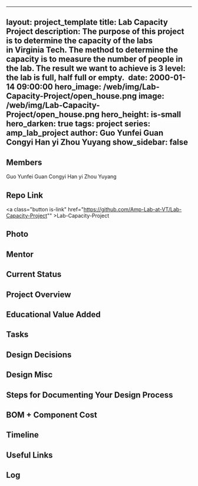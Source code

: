 
---
layout: project_template
title: Lab Capacity Project
description: The purpose of this project is to determine the capacity of the labs in Virginia Tech. The method to determine the capacity is to measure the number of people in the lab. The result we want to achieve is 3 level: the lab is full, half full or empty. 
date: 2000-01-14 09:00:00
hero_image: /web/img/Lab-Capacity-Project/open_house.png
image: /web/img/Lab-Capacity-Project/open_house.png
hero_height: is-small
hero_darken: true
tags: project
series: amp_lab_project
author: Guo Yunfei
Guan Congyi
Han yi
Zhou Yuyang
show_sidebar: false
---



## Members
Guo Yunfei
Guan Congyi
Han yi
Zhou Yuyang

## Repo Link
<a class="button is-link" href="https://github.com/Amp-Lab-at-VT/Lab-Capacity-Project"" >Lab-Capacity-Project</a>

## Photo

## Mentor

## Current Status

## Project Overview


## Educational Value Added


## Tasks

## Design Decisions

## Design Misc

## Steps for Documenting Your Design Process

## BOM + Component Cost

## Timeline

## Useful Links

## Log
            